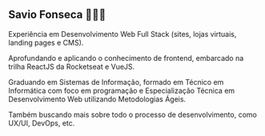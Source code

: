## Savio Fonseca 👨🏻‍💻

Experiência em Desenvolvimento Web Full Stack (sites, lojas virtuais, landing pages e CMS).

Aprofundando e aplicando o conhecimento de frontend, embarcado na trilha ReactJS da Rocketseat e VueJS.

Graduando em Sistemas de Informação, formado em Técnico em Informática com foco em programação e Especialização Técnica em Desenvolvimento Web utilizando Metodologias Ágeis.

Também buscando mais sobre todo o processo de desenvolvimento, como UX/UI, DevOps, etc.

<!--
**savifon/savifon** is a ✨ _special_ ✨ repository because its `README.md` (this file) appears on your GitHub profile.

Here are some ideas to get you started:

- 🔭 I’m currently working on ...
- 🌱 I’m currently learning ...
- 👯 I’m looking to collaborate on ...
- 🤔 I’m looking for help with ...
- 💬 Ask me about ...
- 📫 How to reach me: ...
- 😄 Pronouns: ...
- ⚡ Fun fact: ...
-->
